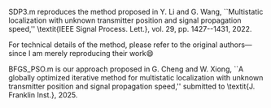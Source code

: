 SDP3.m reproduces the method proposed in 
Y. Li and G. Wang, ``Multistatic localization with unknown transmitter position and signal propagation speed,'' \textit{IEEE Signal Process. Lett.}, vol. 29, pp. 1427--1431, 2022.

For technical details of the method, please refer to the original authors—since I am merely reproducing their work😄

BFGS_PSO.m is our approach proposed in
G. Cheng and W. Xiong, ``A globally optimized iterative method for multistatic localization with unknown transmitter position and signal propagation speed,'' submitted to \textit{J. Franklin Inst.}, 2025.
